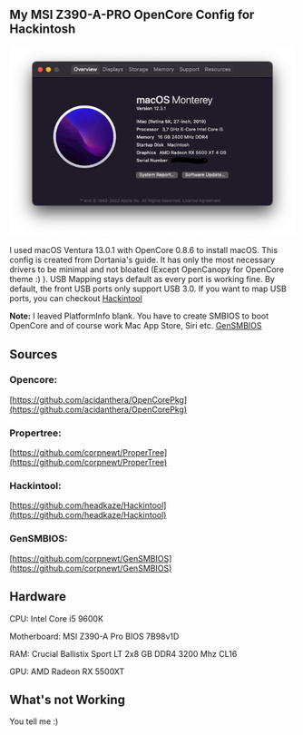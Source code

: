 ## My MSI Z390-A-PRO OpenCore Config for Hackintosh

<img src="neofetch-copycat.png"/>

I used macOS Ventura 13.0.1 with OpenCore 0.8.6 to install macOS. This config is created from Dortania's guide. It has only the most necessary drivers to be minimal and not bloated (Except OpenCanopy for OpenCore theme :) ). USB Mapping stays default as every port is working fine. By default, the front USB ports only support USB 3.0. If you want to map USB ports, you can checkout [Hackintool](#Hackintool)

**Note:** I leaved PlatformInfo blank. You have to create SMBIOS to boot OpenCore and of course work Mac App Store, Siri etc. [GenSMBIOS](#GenSMBIOS)

## Sources

### Opencore:

[https://github.com/acidanthera/OpenCorePkg](https://github.com/acidanthera/OpenCorePkg)

### Propertree:

[https://github.com/corpnewt/ProperTree](https://github.com/corpnewt/ProperTree)

### Hackintool:

[https://github.com/headkaze/Hackintool](https://github.com/headkaze/Hackintool)

### GenSMBIOS:

[https://github.com/corpnewt/GenSMBIOS](https://github.com/corpnewt/GenSMBIOS)

## Hardware

CPU: Intel Core i5 9600K

Motherboard: MSI Z390-A Pro BIOS 7B98v1D

RAM: Crucial Ballistix Sport LT 2x8 GB DDR4 3200 Mhz CL16

GPU: AMD Radeon RX 5500XT

##  What's not Working

You tell me :)
